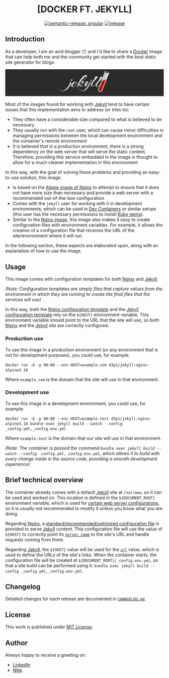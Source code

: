 <div align=center>

# [DOCKER FT. JEKYLL]

[![semantic-release: angular](https://img.shields.io/badge/semantic--release-angular-e10079?logo=semantic-release)](https://github.com/semantic-release/semantic-release)
[![release](https://github.com/d3p1/docker-jekyll/actions/workflows/release.yml/badge.svg)](https://github.com/d3p1/docker-jekyll/actions/workflows/release.yml)

</div>

## Introduction

As a developer, I am an avid blogger :no_mouth: and I'd like to share a [Docker](https://www.docker.com/) image that can help both me and the community get started with the best static site generator for blogs:

[![Jekyll](./docs/jekyll.jpg)](https://jekyllrb.com/)

Most of the images found for working with [Jekyll](https://jekyllrb.com/) tend to have certain issues that this implementation aims to address (or tries to):

- They often have a considerable size compared to what is believed to be necessary
- They usually run with the `root` user, which can cause minor difficulties in managing permissions between the local development environment and the container's remote environment
- It is believed that in a production environment, there is a strong dependency on the web server that will serve the static content. Therefore, providing this service embedded in the image is thought to allow for a much cleaner implementation in this environment

In this way, with the goal of solving these problems and providing an easy-to-use solution, this image:

- Is based on the [Alpine image of Nginx](https://hub.docker.com/_/nginx) to attempt to ensure that it does not have more size than necessary and provide a web server with a recommended out-of-the-box configuration
- Comes with the `jekyll` user for working with it in development environments, which can be used in [Dev Containers](https://containers.dev/) or similar setups (this user has the necessary permissions to install [Ruby gems](https://rubygems.org/)).
- Similar to the [Nginx image](https://hub.docker.com/_/nginx), this image also makes it easy to create configuration files with environment variables. For example, it allows the creation of a configuration file that receives the URL of the site/environment where it will run.

In the following section, these aspects are elaborated upon, along with an explanation of how to use the image.

## Usage

This image comes with configuration templates for both [Nginx](https://www.nginx.com/) and [Jekyll](https://jekyllrb.com/).

_(Note: Configuration templates are simply files that capture values from the environment in which they are running to create the final files that the services will use)_

In this way, both the [Nginx configuration template](https://github.com/d3p1/docker-jekyll/blob/v1.0.4/nginx/etc/jekyll.conf.template) and the [Jekyll configuration template](https://github.com/d3p1/docker-jekyll/blob/v1.0.4/jekyll/etc/_config.env.yml.template) rely on the `${HOST}` environment variable. This environment variable should point to the URL that the site will use, so both [Nginx](https://www.nginx.com/) and the [Jekyll](https://jekyllrb.com/) site are correctly configured.

### Production use

To use this image in a production environment (or any environment that is not for development purposes), you could use, for example:

```
docker run -d -p 80:80 --env HOST=example.com d3p1/jekyll:nginx-alpine3.18
```

Where `example.com` is the domain that the site will use in that environment.

### Development use

To use this image in a development environment, you could use, for example:

```
docker run -d -p 80:80 --env HOST=example.test d3p1/jekyll:nginx-alpine3.18 bundle exec jekyll build --watch --config _config.yml,_config.env.yml
```

Where `example.test` is the domain that our site will use in that environment.

_(Note: The container is passed the command `bundle exec jekyll build --watch --config _config.yml,_config.env.yml`, which allows it to build with every change made in the source code, providing a smooth development experience)_

## Brief technical overview

The container already comes with a default [Jekyll](https://jekyllrb.com/) site at `/var/www`, so it can be used and worked on. This location is defined in the `${DOCUMENT_ROOT}` environment variable, which is used for [certain web server configurations](https://github.com/d3p1/docker-jekyll/blob/v1.0.4/nginx/etc/jekyll.conf.template#L17), so it is usually not recommended to modify it unless you know what you are doing.

Regarding [Nginx](https://www.nginx.com/), a [standard/recommended/optimized configuration file](https://github.com/d3p1/docker-jekyll/blob/v1.0.4/nginx/etc/jekyll.conf.template) is provided to serve [Jekyll](https://jekyllrb.com/) content. This configuration file will use the value of `${HOST}` to correctly point its [`server_name`](http://nginx.org/en/docs/http/server_names.html) to the site's URL and handle requests coming from there.

Regarding [Jekyll](https://jekyllrb.com/), the `${HOST}` value will be used for the [`url`](https://jekyllrb.com/docs/variables/#site-variables) value, which is used to define the URLs of the site's links. When the container starts, the configuration file will be created at `${DOCUMENT_ROOT}/_config.env.yml`, so that a site build can be performed using it: `bundle exec jekyll build --config _config.yml,_config.env.yml`.

## Changelog

Detailed changes for each release are documented in [`CHANGELOG.md`](./CHANGELOG.md).

## License

This work is published under [MIT License](./LICENSE).

## Author

Always happy to receive a greeting on:

- [LinkedIn](https://www.linkedin.com/in/cristian-marcelo-de-picciotto/) 
- [Web](https://d3p1.dev/)
